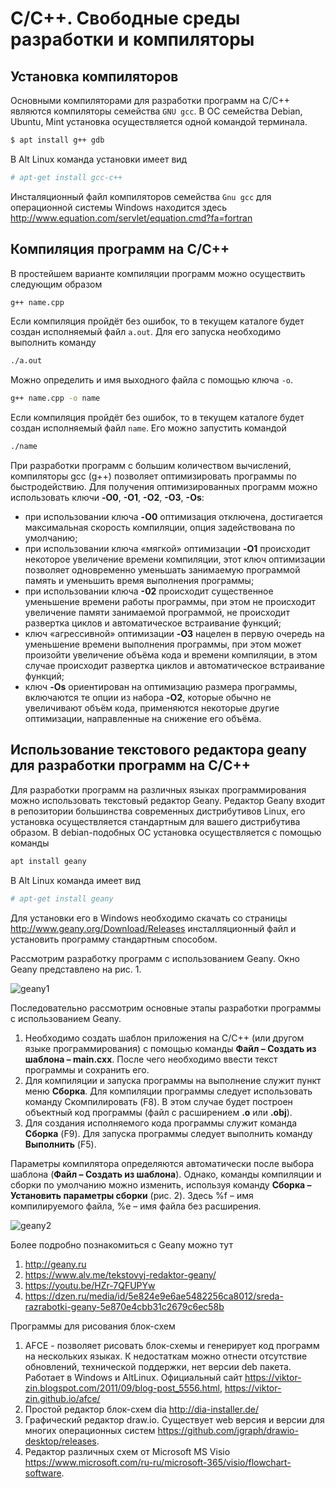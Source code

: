 # С/С++. Свободные среды разработки и компиляторы

## Установка компиляторов

Основными компиляторами для разработки программ на С/С++ являются компиляторы семейства `GNU gcc`. В ОС семейства Debian, Ubuntu, Mint установка осуществляется одной командой терминала.

``` bash
$ apt install g++ gdb
```

В Alt Linux команда установки имеет вид

``` bash
# apt-get install gcc-c++
```

Инсталяционный файл компиляторов семейства `Gnu gcc` для операционной системы  Windows находится здесь http://www.equation.com/servlet/equation.cmd?fa=fortran

## Компиляция  программ на С/С++

В простейшем варианте компиляции программ можно осуществить следующим образом

``` bash
g++ name.cpp
```

Если компиляция пройдёт без ошибок, то в текущем каталоге будет создан исполняемый файл `a.out`.  Для его запуска необходимо выполнить команду

``` bash
./a.out
```

Можно определить и имя выходного файла с помощью ключа `-o`.

``` bash
g++ name.cpp -o name
```

Если компиляция пройдёт без ошибок, то в текущем каталоге будет создан исполняемый файл `name`.  Его можно запустить командой

``` bash
./name
```

  При разработки программ с большим количеством вычислений, компиляторы gcc (g++) позволяет оптимизировать программы по быстродействию. Для получения оптимизированных программ можно использовать ключи **-O0**, **-O1**, **-O2**, **-O3**, **-Os**:

- при использовании ключа **-O0** оптимизация отключена, достигается максимальная скорость компиляции, опция задействована по умолчанию;
- при использовании ключа «мягкой» оптимизации **-O1** происходит некоторое увеличение времени компиляции, этот ключ оптимизации позволяет одновременно уменьшать занимаемую программой память и уменьшить время выполнения программы;
- при использовании ключа **-02** происходит существенное уменьшение времени работы программы, при этом не происходит увеличение памяти занимаемой программой, не происходит развертка циклов и автоматическое встраивание функций;
- ключ «агрессивной» оптимизации **-O3** нацелен в первую очередь на уменьшение времени выполнения программы, при этом может произойти увеличение объёма кода и времени компиляции, в этом случае происходит развертка циклов и автоматическое встраивание функций;
- ключ **-Os** ориентирован на оптимизацию размера программы, включаются те опции из набора **-O2**, которые обычно не увеличивают объём кода, применяются некоторые другие оптимизации, направленные на снижение его объёма.

## Использование текстового редактора geany для разработки программ на С/С++

Для разработки программ на различных языках программирования можно использовать текстовый редактор Geany. Редактор Geany входит в репозитории большинства современных дистрибутивов Linux, его установка осуществляется стандартным для вашего дистрибутива образом. В debian-подобных ОС установка  осуществляется с помощью команды

``` bash
apt install geany
```

В Alt Linux команда имеет вид

```  bash
# apt-get install geany
```

Для установки его в Windows необходимо скачать со страницы http://www.geany.org/Download/Releases инсталляционный файл и установить программу стандартным способом.

Рассмотрим разработку программ с использованием Geany. Окно Geany представлено на рис. 1.

![geany1](geany1.png)

Последовательно рассмотрим основные этапы разработки программы с использованием Geany. 

1. Необходимо создать шаблон приложения на C/C++ (или другом языке программирования) с помощью команды **Файл – Создать из шаблона – main.cxx**. После чего необходимо ввести текст программы и сохранить его. 
2. Для компиляции и запуска программы на выполнение служит пункт меню **Сборка**. Для компиляции программы следует использовать команду Скомпилировать (F8). В этом случае будет построен объектный код программы (файл с расширением **.o** или **.obj**). 
3. Для создания исполняемого кода программы служит команда **Сборка** (F9).  Для запуска программы следует выполнить команду **Выполнить** (F5).

Параметры компилятора определяются автоматически после выбора шаблона (**Файл – Создать из шаблона**). Однако, команды компиляции и сборки по умолчанию можно изменить, используя команду **Сборка – Установить параметры сборки** (рис. 2). Здесь %f – имя компилируемого файла, %e – имя файла без расширения.

![geany2](geany2.png)

Более подробно познакомиться с Geany можно тут

1. http://geany.ru
2. https://www.alv.me/tekstovyj-redaktor-geany/
3. https://youtu.be/HZr-7QFUPYw
4. https://dzen.ru/media/id/5e824e9e6ae5482256ca8012/sreda-razrabotki-geany-5e870e4cbb31c2679c6ec58b

Программы для рисования блок-схем

1. AFCE - позволяет рисовать блок-схемы и генерирует код программ на нескольких языках. К недостаткам можно отнести отсутствие обновлений, технической поддержки, нет версии deb пакета. Работает в Windows и AltLinux. Официальный сайт https://viktor-zin.blogspot.com/2011/09/blog-post_5556.html, https://viktor-zin.github.io/afce/
2. Простой редактор блок-схем dia http://dia-installer.de/
3. Графический редактор draw.io. Существует web версия и версии для многих операционных систем https://github.com/jgraph/drawio-desktop/releases.
4. Редактор различных схем от Microsoft MS Visio https://www.microsoft.com/ru-ru/microsoft-365/visio/flowchart-software.

